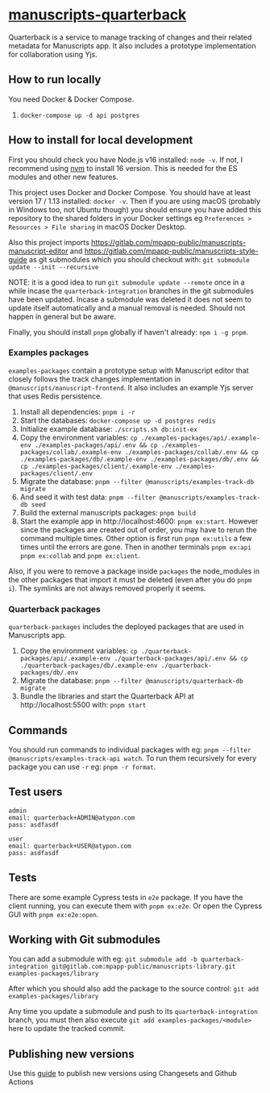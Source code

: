 # [manuscripts-quarterback](https://github.com/Atypon-OpenSource/manuscripts-quarterback)

Quarterback is a service to manage tracking of changes and their related metadata for Manuscripts app. It also includes a prototype implementation for collaboration using Yjs.

## How to run locally

You need Docker & Docker Compose.

1. `docker-compose up -d api postgres`

## How to install for local development

First you should check you have Node.js v16 installed: `node -v`. If not, I recommend using [nvm](https://github.com/nvm-sh/nvm) to install 16 version. This is needed for the ES modules and other new features.

This project uses Docker and Docker Compose. You should have at least version 17 / 1.13 installed: `docker -v`. Then if you are using macOS (probably in Windows too, not Ubuntu though) you should ensure you have added this repository to the shared folders in your Docker settings eg `Preferences > Resources > File sharing` in macOS Docker Desktop.

Also this project imports https://gitlab.com/mpapp-public/manuscripts-manuscript-editor and https://gitlab.com/mpapp-public/manuscripts-style-guide as git submodules which you should checkout with: `git submodule update --init --recursive`

NOTE: it is a good idea to run `git submodule update --remote` once in a while incase the `quarterback-integration` branches in the git submodules have been updated. Incase a submodule was deleted it does not seem to update itself automatically and a manual removal is needed. Should not happen in general but be aware.

Finally, you should install `pnpm` globally if haven't already: `npm i -g pnpm`.

### Examples packages

`examples-packages` contain a prototype setup with Manuscript editor that closely follows the track changes implementation in `@manuscripts/manuscript-frontend`. It also includes an example Yjs server that uses Redis persistence.

1. Install all dependencies: `pnpm i -r`
2. Start the databases: `docker-compose up -d postgres redis`
3. Initialize example database: `./scripts.sh db:init-ex`
4. Copy the environment variables: `cp ./examples-packages/api/.example-env ./examples-packages/api/.env && cp ./examples-packages/collab/.example-env ./examples-packages/collab/.env && cp ./examples-packages/db/.example-env ./examples-packages/db/.env && cp ./examples-packages/client/.example-env ./examples-packages/client/.env`
5. Migrate the database: `pnpm --filter @manuscripts/examples-track-db migrate`
6. And seed it with test data: `pnpm --filter @manuscripts/examples-track-db seed`
7. Build the external manuscripts packages: `pnpm build`
8. Start the example app in http://localhost:4600: `pnpm ex:start`. However since the packages are created out of order, you may have to rerun the command multiple times. Other option is first run `pnpm ex:utils` a few times until the errors are gone. Then in another terminals `pnpm ex:api` `pnpm ex:collab` and `pnpm ex:client`.

Also, if you were to remove a package inside `packages` the node_modules in the other packages that import it must be deleted (even after you do `pnpm i`). The symlinks are not always removed properly it seems.

### Quarterback packages

`quarterback-packages` includes the deployed packages that are used in Manuscripts app.

1. Copy the environment variables: `cp ./quarterback-packages/api/.example-env ./quarterback-packages/api/.env && cp ./quarterback-packages/db/.example-env ./quarterback-packages/db/.env`
2. Migrate the database: `pnpm --filter @manuscripts/quarterback-db migrate`
3. Bundle the libraries and start the Quarterback API at http://localhost:5500 with: `pnpm start`

## Commands

You should run commands to individual packages with eg: `pnpm --filter @manuscripts/examples-track-api watch`. To run them recursively for every package you can use `-r` eg: `pnpm -r format`.

## Test users

```
admin
email: quarterback+ADMIN@atypon.com
pass: asdfasdf

user
email: quarterback+USER@atypon.com
pass: asdfasdf
```

## Tests

There are some example Cypress tests in `e2e` package. If you have the client running, you can execute them with `pnpm ex:e2e`. Or open the Cypress GUI with `pnpm ex:e2e:open`.

## Working with Git submodules

You can add a submodule with eg: `git submodule add -b quarterback-integration git@gitlab.com:mpapp-public/manuscripts-library.git examples-packages/library`

After which you should also add the package to the source control: `git add examples-packages/library`

Any time you update a submodule and push to its `quarterback-integration` branch, you must then also execute `git add examples-packages/<module>` here to update the tracked commit.

## Publishing new versions

Use this [guide](.changeset/README.md) to publish new versions using Changesets and Github Actions
